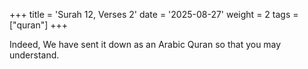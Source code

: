 +++
title = 'Surah 12, Verses 2'
date = '2025-08-27'
weight = 2
tags = ["quran"]
+++

Indeed, We have sent it down as an Arabic Quran so that you may understand.